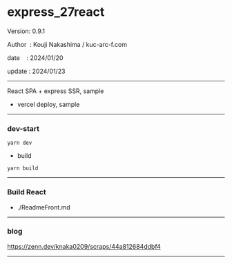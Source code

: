 ﻿# express_27react

 Version: 0.9.1

 Author  : Kouji Nakashima / kuc-arc-f.com

 date    : 2024/01/20

 update  : 2024/01/23  

***

React SPA + express SSR, sample

* vercel deploy, sample
***
### dev-start

```
yarn dev
```

* build
```
yarn build
```

***
### Build React

* ./ReadmeFront.md

***
### blog

https://zenn.dev/knaka0209/scraps/44a812684ddbf4

***

